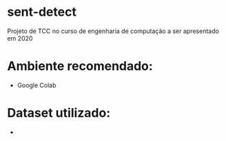 # sent-detect
Projeto de TCC no curso de engenharia de computação a ser apresentado em 2020

# Ambiente recomendado:

- Google Colab

# Dataset utilizado:

- 
